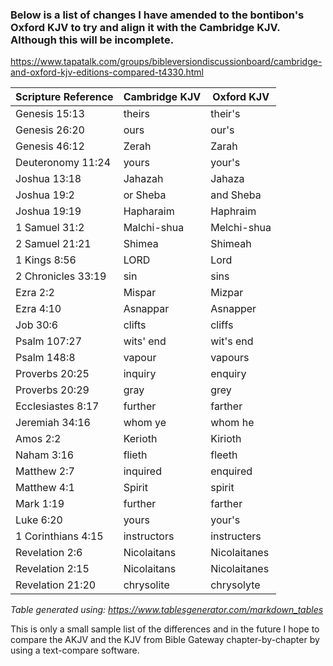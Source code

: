 ### Below is a list of changes I have amended to the bontibon's Oxford KJV to try and align it with the Cambridge KJV. Although this will be incomplete.

https://www.tapatalk.com/groups/bibleversiondiscussionboard/cambridge-and-oxford-kjv-editions-compared-t4330.html

| Scripture Reference | Cambridge KJV | Oxford KJV   |
|---------------------|---------------|--------------|
| Genesis 15:13       | theirs        | their's      |
| Genesis 26:20       | ours          | our's        |
| Genesis 46:12       | Zerah         | Zarah        |
| Deuteronomy 11:24   | yours         | your's       |
| Joshua 13:18        | Jahazah       | Jahaza       |
| Joshua 19:2         | or Sheba      | and Sheba    |
| Joshua 19:19        | Hapharaim     | Haphraim     |
| 1 Samuel 31:2       | Malchi-shua   | Melchi-shua  |
| 2 Samuel 21:21      | Shimea        | Shimeah      |
| 1 Kings 8:56        | LORD          | Lord         |
| 2 Chronicles 33:19  | sin           | sins         |
| Ezra 2:2            | Mispar        | Mizpar       |
| Ezra 4:10           | Asnappar      | Asnapper     |
| Job 30:6            | clifts        | cliffs       |
| Psalm 107:27        | wits' end     | wit's end    |
| Psalm 148:8         | vapour        | vapours      |
| Proverbs 20:25      | inquiry       | enquiry      |
| Proverbs 20:29      | gray          | grey         |
| Ecclesiastes 8:17   | further       | farther      |
| Jeremiah 34:16      | whom ye       | whom he      |
| Amos 2:2            | Kerioth       | Kirioth      |
| Naham 3:16          | flieth        | fleeth       |
| Matthew 2:7         | inquired      | enquired     |
| Matthew 4:1         | Spirit        | spirit       |
| Mark 1:19           | further       | farther      |
| Luke 6:20           | yours         | your's       |
| 1 Corinthians 4:15  | instructors   | instructers  |
| Revelation 2:6      | Nicolaitans   | Nicolaitanes |
| Revelation 2:15     | Nicolaitans   | Nicolaitanes |
| Revelation 21:20    | chrysolite    | chrysolyte   |

*Table generated using: https://www.tablesgenerator.com/markdown_tables*

This is only a small sample list of the differences and in the future I hope to compare the AKJV and the KJV from Bible Gateway chapter-by-chapter by using a text-compare software.
